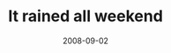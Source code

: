 ---
layout: base.njk
title : 'It rained all weekend' 
view_title : 'It rained all weekend' 
year : '2008' 
date : '2008-09-02' 
img_file : '/drawing/itrainedallweekend.jpg' 
html_file : 'itrainedallweekend' 
next_html : 'imhappyareyou.html' 
year_order : '391' 
permalink : "title/{{html_file}}.html"
---